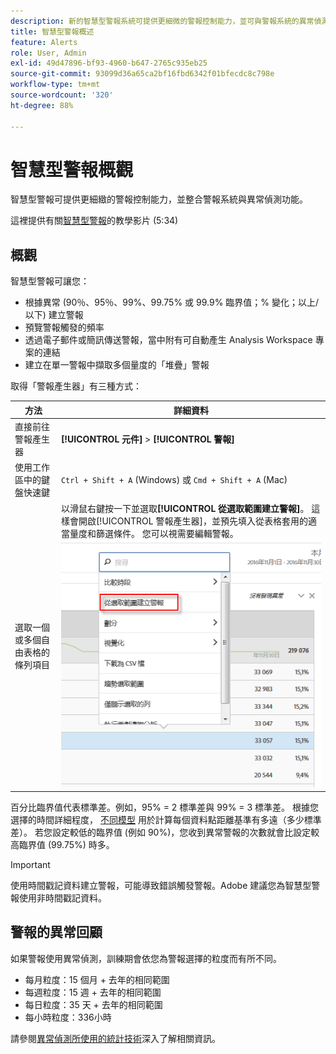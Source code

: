 ```yaml
---
description: 新的智慧型警報系統可提供更細微的警報控制能力，並可與警報系統的異常偵測整合。
title: 智慧型警報概述
feature: Alerts
role: User, Admin
exl-id: 49d47896-bf93-4960-b647-2765c935eb25
source-git-commit: 93099d36a65ca2bf16fbd6342f01bfecdc8c798e
workflow-type: tm+mt
source-wordcount: '320'
ht-degree: 88%

---
```


# 智慧型警報概觀

智慧型警報可提供更細緻的警報控制能力，並整合警報系統與異常偵測功能。

這裡提供有關[智慧型警報](https://experienceleague.adobe.com/docs/analytics-learn/tutorials/data-science/intelligent-alerts.html)的教學影片 (5:34)

## 概觀

智慧型警報可讓您：

* 根據異常 (90％、95％、99%、99.75% 或 99.9% 臨界值；% 變化；以上/以下) 建立警報
* 預覽警報觸發的頻率
* 透過電子郵件或簡訊傳送警報，當中附有可自動產生 Analysis Workspace 專案的連結
* 建立在單一警報中擷取多個量度的「堆疊」警報

取得「警報產生器」有三種方式：

| 方法 | 詳細資料 |
| --- | --- |
| 直接前往警報產生器 | **[!UICONTROL 元件]** > **[!UICONTROL 警報]** |
| 使用工作區中的鍵盤快速鍵 | `Ctrl + Shift + A` (Windows) 或 `Cmd + Shift + A` (Mac) |
| 選取一個或多個自由表格的條列項目 | 以滑鼠右鍵按一下並選取&#x200B;**[!UICONTROL 從選取範圍建立警報]**。 這樣會開啟[!UICONTROL 警報產生器]，並預先填入從表格套用的適當量度和篩選條件。 您可以視需要編輯警報。 ![從選取範圍建立警報](assets/create-alert-from-selection.png) |

百分比臨界值代表標準差。例如，95% = 2 標準差與 99% = 3 標準差。 根據您選擇的時間詳細程度， [不同模型](/help/analyze/analysis-workspace/c-anomaly-detection/statistics-anomaly-detection.md) 用於計算每個資料點距離基準有多遠（多少標準差）。 若您設定較低的臨界值 (例如 90%)，您收到異常警報的次數就會比設定較高臨界值 (99.75%) 時多。

>[!IMPORTANT]
>
>使用時間戳記資料建立警報，可能導致錯誤觸發警報。Adobe 建議您為智慧型警報使用非時間戳記資料。

## 警報的異常回顧

如果警報使用異常偵測，訓練期會依您為警報選擇的粒度而有所不同。

* 每月粒度：15 個月 + 去年的相同範圍
* 每週粒度：15 週 + 去年的相同範圍
* 每日粒度：35 天 + 去年的相同範圍
* 每小時粒度：336小時

請參閱[異常偵測所使用的統計技術](/help/analyze/analysis-workspace/c-anomaly-detection/statistics-anomaly-detection.md)深入了解相關資訊。
